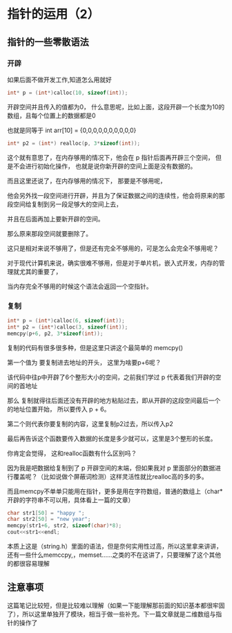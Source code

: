 # 指针的运用（2）

## 指针的一些零散语法

### 开辟


如果后面不做开发工作,知道怎么用就好

```cpp
int* p = (int*)calloc(10, sizeof(int));
```

开辟空间并且传入的值都为0， 什么意思呢，比如上面，这段开辟一个长度为10的数组，且每个位置上的数据都是0

也就是同等于 int arr[10] = {0,0,0,0,0,0,0,0,0,0}

```cpp
int* p2 = (int*) realloc(p, 3*sizeof(int));
```

这个就有意思了，在内存够用的情况下，他会在 p 指针后面再开辟三个空间， 但是不会进行初始化操作， 也就是说你新开辟的空间上面是没有数据的。

而且这里还说了，在内存够用的情况下， 那要是不够用呢，

他会另外找一段空间进行开辟，并且为了保证数据之间的连续性，他会将原来的那段空间给复制到另一段足够大的空间上去，

并且在后面再加上要新开辟的空间。

那么原来那段空间就要删除了。


这只是相对来说不够用了，但是还有完全不够用的，可是怎么会完全不够用呢？

对于现代计算机来说，确实很难不够用，但是对于单片机，嵌入式开发，内存的管理就尤其的重要了，

当内存完全不够用的时候这个语法会返回一个空指针。


### 复制

```cpp
int* p = (int*)calloc(6, sizeof(int));
int* p2 = (int*)calloc(3, sizeof(int));
memcpy(p+6, p2, 3*sizeof(int));
```

复制的代码有很多很多种，但是这里只讲这个最简单的 memcpy()

第一个值为  要复制进去地址的开头， 这里为啥要p+6呢？

该代码中往p中开辟了6个整形大小的空间，之前我们学过   p   代表着我们开辟的空间的首地址

那么 复制就得往后面还没有开辟的地方粘贴过去，即从开辟的这段空间最后一个的地址位置开始，  所以要传入 p + 6。

第二个则代表你要复制的内容，这里复制p2过去，所以传入p2

最后再告诉这个函数要传入数据的长度是多少就可以，这里是3个整形的长度。



你肯定会觉得， 这和realloc函数有什么区别吗？

因为我是吧数据给复制到了  p   开辟空间的末端，但如果我对  p   里面部分的数据进行覆盖呢？（比如说做个屏蔽词检测）这样灵活性就比realloc高的多的多。


而且memcpy不单单只能用在指针，更多是用在字符数组，普通的数组上（char*开辟的字符串不可以用，具体看上一篇的文章）

```cpp
char str1[50] = "happy ";
char str2[50] = "new year";
memcpy(str1+6, str2, sizeof(char)*8);
cout<<str1<<endl;
```

本质上这是（string.h）里面的语法，但是奈何实用性过高，所以这里拿来讲讲，还有一些什么memccpy,，memset......之类的不在这讲了，只要理解了这个其他的都很容易理解


## 注意事项

这篇笔记比较短，但是比较难以理解（如果一下能理解那前面的知识基本都很牢固了），所以这里单独开了模块，相当于做一些补充。下一篇文章就是二维数组与指针的操作了

